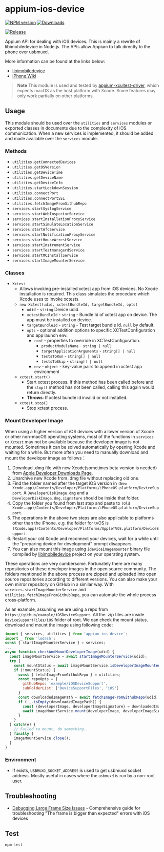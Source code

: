 # appium-ios-device

[![NPM version](http://img.shields.io/npm/v/appium-ios-device.svg)](https://npmjs.org/package/appium-ios-device)
[![Downloads](http://img.shields.io/npm/dm/appium-ios-device.svg)](https://npmjs.org/package/appium-ios-device)

[![Release](https://github.com/appium/appium-ios-device/actions/workflows/publish.js.yml/badge.svg)](https://github.com/appium/appium-ios-device/actions/workflows/publish.js.yml)

Appium API for dealing with iOS devices. This is mainly a rewrite of libimobiledevice in Node.js. The APIs allow Appium to talk directly to the phone over usbmuxd.

More information can be found at the links below:

* [libimobiledevice](https://github.com/libimobiledevice/libimobiledevice)
* [iPhone Wiki](https://www.theiphonewiki.com/)

> **Note**
> This module is used and tested by [appium-xcuitest-driver](https://github.com/appium/appium-xcuitest-driver), which expects macOS as the host platform with Xcode.
> Some features may only work partially on other platforms.

## Usage

This module should be used over the `utilities` and `services` modules or exported classes in documents due to the complexity of iOS communication. When a new services is implemented, it should be added and made available over the `services` module.

### Methods

* `utilities.getConnectedDevices`
* `utilities.getOSVersion`
* `utilities.getDeviceTime`
* `utilities.getDeviceName`
* `utilities.getDeviceInfo`
* `utilities.startLockdownSession`
* `utilities.connectPort`
* `utilities.connectPortSSL`
* `utilities.fetchImageFromGithubRepo`
* `services.startSyslogService`
* `services.startWebInspectorService`
* `services.startInstallationProxyService`
* `services.startSimulateLocationService`
* `services.startAfcService`
* `services.startNotificationProxyService`
* `services.startHouseArrestService`
* `services.startInstrumentService`
* `services.startTestmanagerdService`
* `services.startMCInstallService`
* `services.startImageMounterService`

### Classes

* `Xctest`
  * Allows invoking pre-installed xctest app from iOS devices. No Xcode installation is required.
This class simulates the procedure which Xcode uses to invoke xctests.
  * `new Xctest(udid, xctestBundleId, targetBundleId, opts)`
    * `udid` - `string` Device udid.
    * `xctestBundleId` - `string` - Bundle Id of xctest app on device. The app must be installed on device.
    * `targetBundleId` - `string` - Test target bundle id. `null` by default.
    * `opts` - optional addition options to specific XCTestConfiguration and app launch env.
      * `conf` - properties to override in XCTestConfiguration.
        * `productModuleName` - `string | null`
        * `targetApplicationArguments` - `string[] | null`
        * `testsToRun` - `string[] | null`
        * `testsToSkip` - `string[] | null`
      * `env` - `object` - key-value pairs to append in xctest app environment
  * `xctest.start()`
    * Start xctest process. If this method has been called before and the `stop()` method has not been called, calling this again would return directly.
    * **Throws**: If xctest bundle id invalid or not installed.
  * `xctest.stop()`
    * Stop xctest process.

### Mount Developer Image

When using a higher version of iOS devices with a lower version of Xcode or other non-macOS operating systems, most of the functions in `services` or `Xctest` may not be available because the developer image is not mounted. Sometimes it can be solved automatically by opening Xcode and waiting for a while. But more often you need to manually download and mount the developer image as follows：

  1. Download .dmg file with new Xcode(sometimes beta version is needed) from [Apple Developer Downloads Page](https://developer.apple.com/download/more/).
  2. Unarchive new Xcode from .dmg file without replacing old one.
  3. Find the folder named after the target iOS version in `(New Xcode.app)/Contents/Developer/Platforms/iPhoneOS.platform/DeviceSupport`. A `DeveloperDiskImage.dmg` and a `DeveloperDiskImage.dmg.signature` should be inside that folder.
  4. Copy the folder you found from last step and paste to `(Old Xcode.app)/Contents/Developer/Platforms/iPhoneOS.platform/DeviceSupport`.
  5. The operations in the above two steps are also applicable to platforms other than the iPhone. e.g. the folder for tvOS is `(Xcode.app)/Contents/Developer/Platforms/AppleTVOS.platform/DeviceSupport`.
  6. Restart your old Xcode and reconnect your devices, wait for a while until the "preparing device for development" prompt disappears.
  7. You can also mount this image using `ideviceimagemounter` binary file compiled by [libimobiledevice](https://github.com/libimobiledevice/libimobiledevice) project on your operating system.

These operations are very cumbersome. Fortunately there are many repositories of these developer images in the open source community. The folders mentioned in the above process are zipped and uploaded into open source repositories according to different versions. You can also make your own mirror repository on GitHub in a similar way. With `services.startImageMounterService` and `utilities.fetchImageFromGithubRepo`, you can automate the whole process cross-platform.

As an example, assuming we are using a repo from `https://github/example/iOSDeviceSupport`. All the .zip files are inside `DeviceSupportFiles/iOS` folder of root. We can check the mount status, download and mount the image using following code:

```js
import { services, utilities } from 'appium-ios-device';
import _ from 'lodash';
const { startImageMounterService } = services;
...
async function checkAndMountDeveloperImage(udid) {
  const imageMountService = await startImageMounterService(udid);
  try {
    const mountStatus = await imageMountService.isDeveloperImageMounted();
    if (!mountStatus) {
      const { fetchImageFromGithubRepo } = utilities;
      const repoOpts = {
        githubRepo: 'example/iOSDeviceSupport',
        subFolderList: ['DeviceSupportFiles', 'iOS']
      }
      const downloadedImagePath = await fetchImageFromGithubRepo(udid, repoOpts);
      if (!_.isEmpty(downloadedImagePath)) {
        const {developerImage, developerImageSignature} = downloadedImagePath;
        await imageMountService.mount(developerImage, developerImageSignature);
      }
    }
  } catch(e) {
    // Failed to mount, do something...
  } finally {
    imageMountService.close();
  }
}
```

### Environment

* If exists, `USBMUXD_SOCKET_ADDRESS` is used to get usbmuxd socket address. Mostly useful in cases where the `usbmuxd` is run by a non-root user.

## Troubleshooting

* [Debugging Large Frame Size Issues](docs/DEBUG_FRAME_SIZE.md) - Comprehensive guide for troubleshooting "The frame is bigger than expected" errors with iOS devices

## Test

``` shell
npm test
```
